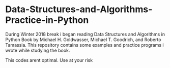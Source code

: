 # Data-Structures-and-Algorithms-Practice-in-Python
During Winter 2018 break i began reading Data Structures and Algorithms in Python Book by Michael H. Goldwasser, Michael T. Goodrich, and Roberto Tamassia. This repository contains some examples and practice programs i wrote while studying the book. 

This codes arent optimal. Use at your risk
